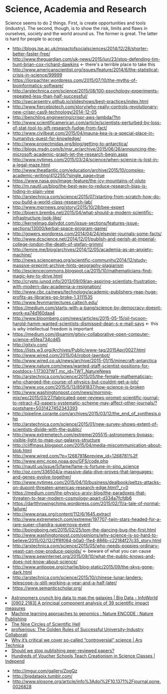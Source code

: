 # Science, Academia and Research


Science seems to do 2 things. First, is create opportunities and tools (industry). The second, though, is to show the risk, limits and flaws in ourselves, society and the world around us. The former is great. The latter is hard for people to accept.

* http://blogs.lse.ac.uk/impactofsocialsciences/2014/12/28/shorter-better-faster-free/
* http://www.theguardian.com/uk-news/2015/jun/23/stop-defending-tim-hunt-brian-cox-richard-dawkins <- there's a terrible place to take this
* http://www.americanscientist.org/issues/feature/2014/6/the-statistical-crisis-in-science/99999
* https://liorpachter.wordpress.com/2015/07/10/the-myths-of-bioinformatics-software/
* http://arstechnica.com/science/2015/08/100-psychology-experiments-repeated-less-than-half-successful/
* http://swcarpentry.github.io/slideshows/best-practices/index.html
* http://www.fiercebiotech.com/story/who-really-controls-revolutionary-new-crispr-cas9-technology/2014-12-05
* http://benchling.engineering/crispr-aws-lambda/?hn
* http://www.scientificamerican.com/article/scientists-perturbed-by-loss-of-stat-tool-to-sift-research-fudge-from-fact/
* http://www.civilbeat.com/2015/04/mauna-kea-is-a-special-place-in-humanitys-quest-for-knowledge/
* http://www.projectmidas.org/blog/getting-to-antarctica/
* http://blogs.msdn.com/b/msr_er/archive/2015/06/26/announcing-the-microsoft-academic-graph-let-the-research-begin.aspx
* http://www.nytimes.com/2015/03/24/science/when-science-is-lost-in-a-legal-maze.html
* http://www.theatlantic.com/education/archive/2015/10/complex-academic-writing/412255/?single_page=true
* https://www.nasa.gov/image-feature/the-icy-mountains-of-pluto
* http://m.nautil.us/blog/the-best-way-to-reduce-research-bias-is-hiding-in-plain-view
* http://arstechnica.com/science/2015/07/starting-from-scratch-how-do-you-build-a-world-class-research-lab/
* http://www.mprnews.org/story/2015/10/28/bee-expert
* http://bjoern.brembs.net/2015/04/what-should-a-modern-scientific-infrastructure-look-like/
* http://kernelmag.dailydot.com/issue-sections/features-issue-sections/13000/kerbal-space-program-game/
* http://gowers.wordpress.com/2014/04/24/elsevier-journals-some-facts/
* http://www.dcscience.net/2014/12/01/publish-and-perish-at-imperial-college-london-the-death-of-stefan-grimm/
* http://lemire.me/blog/archives/2014/12/05/academia-as-an-anxiety-machine/
* http://news.sciencemag.org/scientific-community/2014/12/study-massive-preprint-archive-hints-geography-plagiarism
* http://esciencecommons.blogspot.ca/2015/10/mathematicians-find-magic-key-to-drive.html
* http://crypto.junod.info/2013/09/09/an-aspiring-scientists-frustration-with-modern-day-academia-a-resignation/
* http://www.cbc.ca/news/technology/academic-publishers-reap-huge-profits-as-libraries-go-broke-1.3111535
* http://www.feynmanlectures.caltech.edu/
* https://medium.com/starts-with-a-bang/science-by-democracy-doesnt-work-ea74d160daa4
* http://www.bloomberg.com/news/articles/2015-05-15/oil-tycoon-harold-hamm-wanted-scientists-dismissed-dean-s-e-mail-says <- this is why intellectual freedom is important
* https://medium.com/@samim/gitxiv-collaborative-open-computer-science-e5fea734cd45
* http://gitxiv.com/
* https://lists.w3.org/Archives/Public/www-tag/2015Apr/0027.html
* http://www.wired.com/2015/04/irobot-lawnbot/
* http://www.wired.co.uk/news/archive/2015-01/15/minecraft-antarctica
* http://www.nature.com/news/wanted-staff-scientist-positions-for-postdocs-1.17303?WT.mc_id=TWT_NatureNews
* http://arstechnica.com/science/2015/05/the-female-mathematician-who-changed-the-course-of-physics-but-couldnt-get-a-job/
* http://www.vox.com/2015/5/13/8591837/how-science-is-broken
* http://www.washingtonpost.com/news/morning-mix/wp/2015/03/27/fabricated-peer-reviews-prompt-scientific-journal-to-retract-43-papers-systematic-scheme-may-affect-other-journals/?postshare=5031427452343393
* http://pipeline.corante.com/archives/2015/03/12/the_end_of_synthesis.php
* http://arstechnica.com/science/2015/01/new-survey-shows-extent-of-scientists-divide-with-the-public/
* http://www.extremetech.com/extreme/205515-astronomers-bypass-visible-light-to-map-our-galaxys-structure
* http://cliffmass.blogspot.com/2015/04/media-miscommunication-about-blob.html
* http://www.wired.com/?p=1268781&preview_id=1268781%2F
* http://www.emc.ncep.noaa.gov/GFS/code.php
* http://nautil.us/issue/5/fame/fame-is-fortune-in-sino_science
* http://qz.com/336504/a-massive-data-dive-proves-that-languages-and-genes-evolve-together/
* http://www.nytimes.com/2015/04/10/business/dealbook/peltzs-attacks-on-dupont-threaten-americas-research-edge.html?_r=0
* https://medium.com/the-physics-arxiv-blog/the-paradoxes-that-threaten-to-tear-modern-cosmology-apart-d334a7fcfdb6
* https://dartthrowingchimp.wordpress.com/2015/02/11/a-tale-of-normal-failure/
* http://www.pnas.org/content/112/6/1645.extract
* http://www.extremetech.com/extreme/197707-twin-stars-headed-for-a-rare-super-chandra-supernova-event
* http://boingboing.net/2015/02/25/tom-the-dancing-bug-the-first.html
* http://www.washingtonpost.com/opinions/why-science-is-so-hard-to-believe/2015/02/12/2ff8f064-b0a0-11e4-886b-c22184f27c35_story.html
* http://arstechnica.com/science/2015/05/who-needs-poppies-ordinary-yeast-can-now-produce-opioids/ <- beware of what you can cause
* http://www.pewinternet.org/2015/09/10/what-the-public-knows-and-does-not-know-about-science/
* http://www.antipope.org/charlie/blog-static/2015/09/the-skys-gone-dark.html
* http://arstechnica.com/science/2015/10/chinese-lunar-landers-telescope-is-still-working-a-year-and-a-half-later/
* https://www.semanticscholar.org/


<li><a href="http://www.infoworld.com/d/big-data/astronomers-crunch-big-data-map-the-galaxies-209573" time_added="1357233706" tags="big data,cloud,data science,ml">Astronomers crunch big data to map the galaxies | Big Data - InfoWorld</a></li>
<li><a href="http://xxx.lanl.gov/abs/0902.2183" time_added="1356709084" tags="academia,ml">[0902.2183] A principal component analysis of 39 scientific impact measures</a></li>
<li><a href="http://www.nature.com/encode/threads/machine-learning-approaches-to-genomics" time_added="1352524652" tags="data science,ml,viz">Machine learning approaches to genomics : Nature ENCODE : Nature Publishing</a></li>
<li><a href="http://pps.sagepub.com/content/7/6/643.full" time_added="1352495538" tags="hn">The Nine Circles of Scientific Hell</a></li>
<li><a href="http://blog.prof.so/2013/01/collaboration.html" time_added="1358631000" tags="academia">profserious: The Golden Rules of Successful University-Industry Collaborati</a></li>
<li><a href="http://arstechnica.com/staff/2012/12/why-its-critical-we-cover-so-called-controversial-science/" time_added="1356115487" tags="hn">Why it’s critical we cover so-called “controversial” science | Ars Technica</a></li>
<li><a href="http://simplystatistics.org/post/32871552079/should-we-stop-publishing-peer-reviewed-papers" time_added="1349360771" tags="hn">Should we stop publishing peer-reviewed papers?</a></li>
<li><a href="http://www.pbs.org/independentlens/blog/hundreds-of-voucher-schools-teach-creationism-in-science-classes#.UQgtdBOJC10.reddit" time_added="1359591959" tags="academia">Hundreds of Voucher Schools Teach Creationism in Science Classes | Independ</a></li>


* http://imgur.com/gallery/ZpgQz
* http://bigdatapix.tumblr.com/
* http://www.plosone.org/article/info%3Adoi%2F10.1371%2Fjournal.pone.0026828